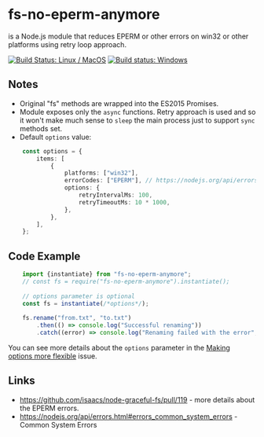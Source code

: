 # fs-no-eperm-anymore

is a Node.js module that reduces EPERM or other errors on win32 or other platforms using retry loop approach.

[![Build Status: Linux / MacOS](https://travis-ci.org/vladimiry/fs-no-eperm-anymore.svg?branch=master)](https://travis-ci.org/vladimiry/fs-no-eperm-anymore) [![Build status: Windows](https://ci.appveyor.com/api/projects/status/20fesahtjfikfo9x?svg=true)](https://ci.appveyor.com/project/vladimiry/fs-no-eperm-anymore)

## Notes

- Original "fs" methods are wrapped into the ES2015 Promises.
- Module exposes only the `async` functions. Retry approach is used and so it won't make much sense to `sleep` the main process just to support `sync` methods set.
- Default `options` value:

```typescript
    const options = {
        items: [
            {
                platforms: ["win32"],
                errorCodes: ["EPERM"], // https://nodejs.org/api/errors.html#errors_common_system_errors
                options: {
                    retryIntervalMs: 100,
                    retryTimeoutMs: 10 * 1000,
                },
            },
        ],
    };
```

## Code Example

```typescript
    import {instantiate} from "fs-no-eperm-anymore";
    // const fs = require("fs-no-eperm-anymore").instantiate();
     
    // options parameter is optional
    const fs = instantiate(/*options*/);
    
    fs.rename("from.txt", "to.txt")
        .then(() => console.log("Successful renaming"))
        .catch((error) => console.log("Renaming failed with the error", error));    
```

You can see more details about the `options` parameter in the [Making options more flexible](https://github.com/vladimiry/fs-no-eperm-anymore/issues/1) issue.

## Links
 * https://github.com/isaacs/node-graceful-fs/pull/119 - more details about the EPERM errors.
 * https://nodejs.org/api/errors.html#errors_common_system_errors - Common System Errors
